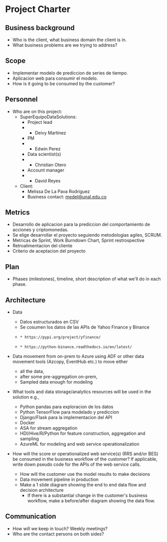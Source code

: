 # Project Charter

## Business background

* Who is the client, what business domain the client is in.
* What business problems are we trying to address?

## Scope
* Implementar modelo de prediccion de series de tiempo.
* Aplicacion web para consumir el modelo.
* How is it going to be consumed by the customer?

## Personnel
* Who are on this project:
	* SuperEquipoDataSolutions:
		* Project lead
		* 	* Deivy Martinez
		* PM
		* 	* Edwin Perez
		* Data scientist(s)
		*	* Christian Otero 	
		* Account manager
		* 	* David Reyes
	* Client:
		* Melissa De La Pava Rodriguez
		* Business contact: medel@unal.edu.co
	
## Metrics
* Desarrollo de aplicacion para la prediccion del comportamiento de acciones y criptomonedas.
* Se elige desarrollar el proyecto seguiendo metodologias agiles, SCRUM.
* Metricas de Sprint, Work Burndown Chart, Sprint restrospective
* Retroalimentacion del cliente
* Criterio de aceptacion del proyecto

## Plan
* Phases (milestones), timeline, short description of what we'll do in each phase.

## Architecture
* Data
  * Datos estructurados en CSV
  * Se cosumen los datos de las APIs de Yahoo Finance y Binance
  * 	* https://pypi.org/project/yfinance/
  * 	* https://python-binance.readthedocs.io/en/latest/
* Data movement from on-prem to Azure using ADF or other data movement tools (Azcopy, EventHub etc.) to move either
  * all the data, 
  * after some pre-aggregation on-prem,
  * Sampled data enough for modeling 

* What tools and data storage/analytics resources will be used in the solution e.g.,
  * Python pandas para exploracion de los datos
  * Python TensorFlow para modelado y prediccion
  * Django/Flask para la implementacion del API
  * Docker	
  * ASA for stream aggregation
  * HDI/Hive/R/Python for feature construction, aggregation and sampling
  * AzureML for modeling and web service operationalization
* How will the score or operationalized web service(s) (RRS and/or BES) be consumed in the business workflow of the customer? If applicable, write down pseudo code for the APIs of the web service calls.
  * How will the customer use the model results to make decisions
  * Data movement pipeline in production
  * Make a 1 slide diagram showing the end to end data flow and decision architecture
    * If there is a substantial change in the customer's business workflow, make a before/after diagram showing the data flow.

## Communication
* How will we keep in touch? Weekly meetings?
* Who are the contact persons on both sides?
